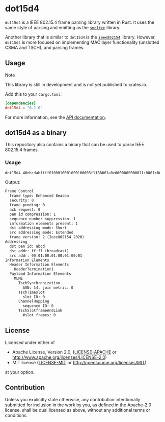 # dot15d4

`dot15d4` is a IEEE 802.15.4 frame parsing library written in Rust.
It uses the same style of parsing and emitting as the [`smoltcp`](https://github.com/smoltcp-rs/smoltcp) library.

Another library that is similar to `dot15d4` is the [`ieee802154`](https://github.com/rust-iot/rust-ieee802.15.4) library.
However, `dot15d4` is more focused on implementing MAC layer functionality (unslotted CSMA and TSCH), and parsing frames.

## Usage

> [!NOTE]
> This library is still in development and is not yet published to crates.io.

Add this to your `Cargo.toml`:

```toml
[dependencies]
dot15d4 = "0.1.0"
```

For more information, see the [API documentation](https://docs.rs/dot15d4).

## dot15d4 as a binary

This repository also contains a binary that can be used to parse IEEE 802.15.4 frames.

### Usage

```sh
dot15d4 40ebcdabffff0100010001000100003f1188061a0e0000000000011c0001c800011b00
```

Output:
```txt
Frame Control
  frame type: Enhanced Beacon
  security: 0
  frame pending: 0
  ack request: 0
  pan id compression: 1
  sequence number suppression: 1
  information elements present: 1
  dst addressing mode: Short
  src addressing mode: Extended
  frame version: 2 (Ieee802154_2020)
Addressing
  dst pan id: abcd
  dst addr: ff:ff (broadcast)
  src addr: 00:01:00:01:00:01:00:01
Information Elements
  Header Information Elements
    HeaderTermination1
  Payload Information Elements
    MLME
      TschSynchronization
        ASN: 14, join metric: 0
      TschTimeslot
        slot ID: 0
      ChannelHopping
        sequence ID: 0
      TschSlotframeAndLink
        #slot frames: 0
```

## License

Licensed under either of

 * Apache License, Version 2.0, ([LICENSE-APACHE](LICENSE-APACHE) or http://www.apache.org/licenses/LICENSE-2.0)
 * MIT license ([LICENSE-MIT](LICENSE-MIT) or http://opensource.org/licenses/MIT)

at your option.

## Contribution

Unless you explicitly state otherwise, any contribution intentionally submitted for inclusion in the work by you,
as defined in the Apache-2.0 license, shall be dual licensed as above, without any additional terms or conditions.
